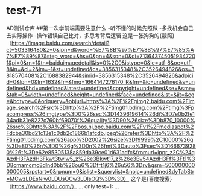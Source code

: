 # test-71
AD测试仓库
##第一次学前端需要注意什么
-听不懂的时候先照做
-多找机会自己去实际操作
-操作错误自己比对，多思考背后逻辑
这是一张狗狗的{靓照}（https://image.baidu.com/search/detail?ct=503316480&z=0&ipn=d&word=%E7%8B%97%E7%8B%97%E7%85%A7%E7%89%87&step_word=&hs=0&pn=4&spn=0&di=7136437450519347201&pi=0&rn=1&tn=baiduimagedetail&is=0%2C0&istype=0&ie=utf-8&oe=utf-8&in=&cl=2&lm=-1&st=undefined&cs=3856315348%2C3526494826&os=3818570408%2C1688382944&simid=3856315348%2C3526494826&adpicid=0&lpn=0&ln=1632&fr=&fmq=1664147276170_R&fm=&ic=undefined&s=undefined&hd=undefined&latest=undefined&copyright=undefined&se=&sme=&tab=0&width=undefined&height=undefined&face=undefined&ist=&jit=&cg=&bdtype=0&oriquery=&objurl=https%3A%2F%2Fgimg2.baidu.com%2Fimage_search%2Fsrc%3Dhttp%3A%2F%2Ftimg01.bdimg.com%2Ftimg%3Fpacompress%26imgtype%3D0%26sec%3D1439619614%26di%3D7e0b2fe134adb31e8227c760bf69070f%26quality%3D90%26size%3Db870_10000%26src%3Dhttp%3A%2F%2Fbos.nj.bpc.baidu.com%2Fv1%2Fmediaspot%2Fdcba30bd21c13e1c0db2c1866b1afcdb.jpeg%26refer%3Dhttp%3A%2F%2Ftimg01.bdimg.com%26app%3D2002%26size%3Df9999%2C10000%26q%3Da80%26n%3D0%26g%3D0n%26fmt%3Dauto%3Fsec%3D1666739280%26t%3De62e85305138a859da39ce01d631adfc&fromurl=ippr_z2C%24qAzdH3FAzdH3Fkwt3twiw5_z%26e3Bkwt17_z%26e3Bv54AzdH3Ff%3Ft1%3D8cmamcmc8dlnd0bb%26ou6%3Dfrt1j6%26u56%3Drv&gsm=500000000000005&rpstart=0&rpnum=0&islist=&querylist=&nojc=undefined&dyTabStr=MCwzLDEsNiw0LDUsOCw3LDIsOQ%3D%3D）
这个是{百度搜索}（https://www.baidu.com/）
...
only test=1:
...
